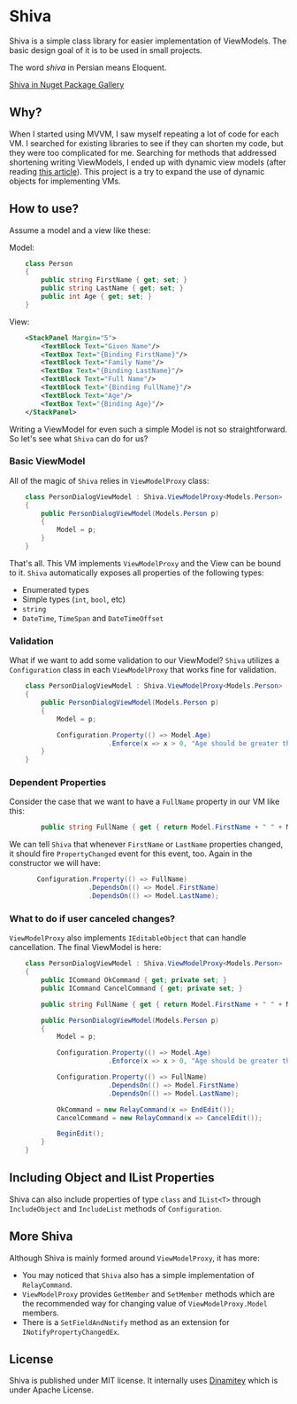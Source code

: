 # Shiva

Shiva is a simple class library for easier implementation of ViewModels. 
The basic design goal of it is to be used in small projects.

The word *shiva* in Persian means Eloquent.

[Shiva in Nuget Package Gallery](https://www.nuget.org/packages/ShivaMvvm/)

## Why?

When I started using MVVM, I saw myself repeating a lot of code for each VM. 
I searched for existing libraries to see if they can shorten my code, but they were 
too complicated for me. Searching for methods that addressed shortening writing 
ViewModels, I ended up with dynamic view models 
(after reading [this article](http://www.codeproject.com/Articles/613610/Dynamic-View-Model)). 
This project is a try to expand the use of dynamic objects for implementing VMs.

## How to use?

Assume a model and a view like these:

Model:

```csharp
    class Person
    {
        public string FirstName { get; set; }
        public string LastName { get; set; }
        public int Age { get; set; }
    }
```

View:

```xml
	<StackPanel Margin="5">
		<TextBlock Text="Given Name"/>
		<TextBox Text="{Binding FirstName}"/>
		<TextBlock Text="Family Name"/>
		<TextBox Text="{Binding LastName}"/>
		<TextBlock Text="Full Name"/>
		<TextBlock Text="{Binding FullName}"/>
		<TextBlock Text="Age"/>
		<TextBox Text="{Binding Age}"/>
	</StackPanel>
```

Writing a ViewModel for even such a simple Model is not so straightforward. 
So let's see what `Shiva` can do for us?

### Basic ViewModel

All of the magic of `Shiva` relies in `ViewModelProxy` class:

```csharp
    class PersonDialogViewModel : Shiva.ViewModelProxy<Models.Person>
    {
        public PersonDialogViewModel(Models.Person p)
        {
            Model = p;
        }
    }
```

That's all. This VM implements `ViewModelProxy` and the View can be 
bound to it. `Shiva` automatically exposes all properties of the following types:

- Enumerated types
- Simple types (`int`, `bool`, etc)
- `string`
- `DateTime`, `TimeSpan` and `DateTimeOffset`

### Validation

What if we want to add some validation to our ViewModel? `Shiva` utilizes a `Configuration`
 class in each `ViewModelProxy` that works fine for validation.

``` csharp
    class PersonDialogViewModel : Shiva.ViewModelProxy<Models.Person>
    {
        public PersonDialogViewModel(Models.Person p)
        {
            Model = p;

            Configuration.Property(() => Model.Age)
                         .Enforce(x => x > 0, "Age should be greater than zero");
        }
    }
```

### Dependent Properties

Consider the case that we want to have a `FullName` property in our VM like this:

```csharp
        public string FullName { get { return Model.FirstName + " " + Model.LastName; } }
```

We can tell `Shiva` that whenever `FirstName` or `LastName` properties changed, it should
 fire `PropertyChanged` event for this event, too. Again in the constructor we will have:

```csharp
	   Configuration.Property(() => FullName)
	                .DependsOn(() => Model.FirstName)
	                .DependsOn(() => Model.LastName);
```

### What to do if user canceled changes?
`ViewModelProxy` also implements `IEditableObject` that can handle cancellation. The final 
ViewModel is here:

```csharp
    class PersonDialogViewModel : Shiva.ViewModelProxy<Models.Person>
    {
        public ICommand OkCommand { get; private set; }
        public ICommand CancelCommand { get; private set; }

        public string FullName { get { return Model.FirstName + " " + Model.LastName; } }

        public PersonDialogViewModel(Models.Person p)
        {
            Model = p;

            Configuration.Property(() => Model.Age)
                         .Enforce(x => x > 0, "Age should be greater than zero");

            Configuration.Property(() => FullName)
                         .DependsOn(() => Model.FirstName)
                         .DependsOn(() => Model.LastName);

            OkCommand = new RelayCommand(x => EndEdit());
            CancelCommand = new RelayCommand(x => CancelEdit());

            BeginEdit();
        }
    }
```

## Including Object and IList Properties

Shiva can also include properties of type `class` and `IList<T>` through `IncludeObject` and
`IncludeList` methods of `Configuration`.

## More Shiva

Although Shiva is mainly formed around `ViewModelProxy`, it has more:

- You may noticed that `Shiva` also has a simple implementation of `RelayCommand`.
- `ViewModelProxy` provides `GetMember` and `SetMember` methods which are the recommended way
  for changing value of `ViewModelProxy.Model` members.
- There is a `SetFieldAndNotify` method as an extension for `INotifyPropertyChangedEx`.

## License

Shiva is published under MIT license. It internally uses [Dinamitey](https://github.com/ekonbenefits/dynamitey)
which is under Apache License.